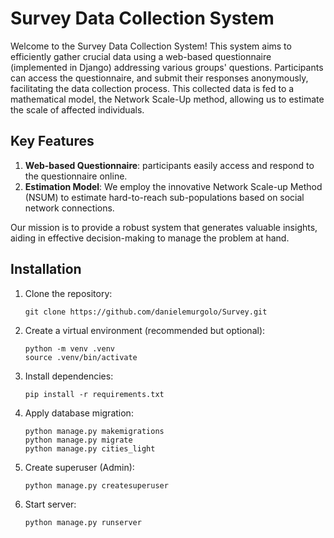 # Survey Data Collection System
Welcome to the Survey Data Collection System! This system aims to efficiently gather crucial data using a web-based questionnaire (implemented in Django) addressing various groups' questions. Participants can access the questionnaire, and submit their responses anonymously, facilitating the data collection process. This collected data is fed to a mathematical model, the Network Scale-Up method, allowing us to estimate the scale of affected individuals.

## Key Features
1. **Web-based Questionnaire**: participants easily access and respond to the questionnaire online.
2. **Estimation Model**: We employ the innovative Network Scale-up Method (NSUM) to estimate hard-to-reach sub-populations based on social network connections.

Our mission is to provide a robust system that generates valuable insights, aiding in effective decision-making to manage the problem at hand.

## Installation

1. Clone the repository:
   
   ```
   git clone https://github.com/danielemurgolo/Survey.git
   ```
   
2. Create a virtual environment (recommended but optional):
   ```
   python -m venv .venv
   source .venv/bin/activate
   ```

3. Install dependencies:
   ```
   pip install -r requirements.txt
   ```

4. Apply database migration:

   ```
   python manage.py makemigrations
   python manage.py migrate
   python manage.py cities_light
   ```

5. Create superuser (Admin):
   ```
   python manage.py createsuperuser
   ```

6. Start server:
   ```
   python manage.py runserver
   ```

